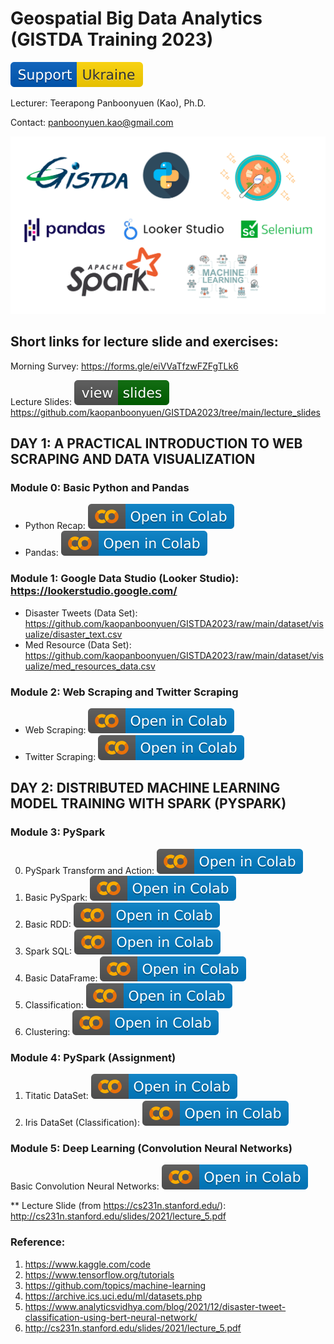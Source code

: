 # Geospatial Big Data Analytics (GISTDA Training 2023)

[![Support-Ukraine](https://raw.githubusercontent.com/kaopanboonyuen/2110446_DataScience_2021s2/main/img/Support-Ukraine-FFD500.svg)](https://supportukrainenow.org/)

Lecturer: Teerapong Panboonyuen (Kao), Ph.D.

Contact: panboonyuen.kao@gmail.com

![alt text](https://github.com/kaopanboonyuen/GISTDA2023/raw/main/img/gistda_days.png)

## Short links for lecture slide and exercises:

Morning Survey: https://forms.gle/eiVVaTfzwFZFgTLk6

Lecture Slides: [![Slides](https://raw.githubusercontent.com/kaopanboonyuen/2110446_DataScience_2021s2/main/img/view-slides-darkgreen.svg)](https://github.com/kaopanboonyuen/GISTDA2023/tree/main/lecture_slides) https://github.com/kaopanboonyuen/GISTDA2023/tree/main/lecture_slides

## DAY 1: A PRACTICAL INTRODUCTION TO WEB SCRAPING AND DATA VISUALIZATION
### Module 0: Basic Python and Pandas 

- Python Recap: [![Open In Colab](https://raw.githubusercontent.com/kaopanboonyuen/2110446_DataScience_2021s2/main/img/colab-badge.svg)](https://colab.research.google.com/github/kaopanboonyuen/GISTDA2023/blob/main/code/BasicPython.ipynb)
- Pandas: [![Open In Colab](https://raw.githubusercontent.com/kaopanboonyuen/2110446_DataScience_2021s2/main/img/colab-badge.svg)](https://colab.research.google.com/github/kaopanboonyuen/GISTDA2023/blob/main/code/BasicPandas.ipynb)

### Module 1: Google Data Studio (Looker Studio): https://lookerstudio.google.com/

- Disaster Tweets (Data Set): https://github.com/kaopanboonyuen/GISTDA2023/raw/main/dataset/visualize/disaster_text.csv
- Med Resource (Data Set): https://github.com/kaopanboonyuen/GISTDA2023/raw/main/dataset/visualize/med_resources_data.csv

### Module 2: Web Scraping and Twitter Scraping

- Web Scraping: [![Open In Colab](https://raw.githubusercontent.com/kaopanboonyuen/2110446_DataScience_2021s2/main/img/colab-badge.svg)](https://colab.research.google.com/github/kaopanboonyuen/GISTDA2023/blob/main/code/BasicPandas.ipynb)
- Twitter Scraping: [![Open In Colab](https://raw.githubusercontent.com/kaopanboonyuen/2110446_DataScience_2021s2/main/img/colab-badge.svg)](https://colab.research.google.com/github/kaopanboonyuen/GISTDA2023/blob/main/code/02_TwitterScraping.ipynb)


## DAY 2: DISTRIBUTED MACHINE LEARNING MODEL TRAINING WITH SPARK (PYSPARK)
### Module 3: PySpark

0. PySpark Transform and Action: [![Open In Colab](https://raw.githubusercontent.com/kaopanboonyuen/2110446_DataScience_2021s2/main/img/colab-badge.svg)](https://colab.research.google.com/github/kaopanboonyuen/GISTDA2023/blob/main/code/0_Pyspark_Transform_Action.ipynb)
1. Basic PySpark: [![Open In Colab](https://raw.githubusercontent.com/kaopanboonyuen/2110446_DataScience_2021s2/main/img/colab-badge.svg)](https://colab.research.google.com/github/kaopanboonyuen/GISTDA2023/blob/main/code/1_Basic_Spark.ipynb)
2. Basic RDD: [![Open In Colab](https://raw.githubusercontent.com/kaopanboonyuen/2110446_DataScience_2021s2/main/img/colab-badge.svg)](https://colab.research.google.com/github/kaopanboonyuen/GISTDA2023/blob/main/code/2_Pyspark_Basic_RDD.ipynb)
3. Spark SQL: [![Open In Colab](https://raw.githubusercontent.com/kaopanboonyuen/2110446_DataScience_2021s2/main/img/colab-badge.svg)](https://colab.research.google.com/github/kaopanboonyuen/GISTDA2023/blob/main/code/3_SparkSQL.ipynb)
4. Basic DataFrame: [![Open In Colab](https://raw.githubusercontent.com/kaopanboonyuen/2110446_DataScience_2021s2/main/img/colab-badge.svg)](https://colab.research.google.com/github/kaopanboonyuen/GISTDA2023/blob/main/code/4_Pyspark_Basic_DataFrame.ipynb)
5. Classification: [![Open In Colab](https://raw.githubusercontent.com/kaopanboonyuen/2110446_DataScience_2021s2/main/img/colab-badge.svg)](https://colab.research.google.com/github/kaopanboonyuen/GISTDA2023/blob/main/code/5_Pyspark_Classification_Pipeline_Churn.ipynb)
6. Clustering: [![Open In Colab](https://raw.githubusercontent.com/kaopanboonyuen/2110446_DataScience_2021s2/main/img/colab-badge.svg)](https://colab.research.google.com/github/kaopanboonyuen/GISTDA2023/blob/main/code/6_Pyspark_Clustering_Pipeline_Cdr.ipynb)

### Module 4: PySpark (Assignment)
1. Titatic DataSet: [![Open In Colab](https://raw.githubusercontent.com/kaopanboonyuen/2110446_DataScience_2021s2/main/img/colab-badge.svg)](https://colab.research.google.com/github/kaopanboonyuen/GISTDA2023/blob/main/code/assignment/1_Pyspark_Titanic_toStudent.ipynb)
2. Iris DataSet (Classification): [![Open In Colab](https://raw.githubusercontent.com/kaopanboonyuen/2110446_DataScience_2021s2/main/img/colab-badge.svg)](https://colab.research.google.com/github/kaopanboonyuen/GISTDA2023/blob/main/code/assignment/2_DecisionTree_Pipeline_Iris_toStudent.ipynb)

### Module 5: Deep Learning (Convolution Neural Networks)
Basic Convolution Neural Networks: [![Open In Colab](https://raw.githubusercontent.com/kaopanboonyuen/2110446_DataScience_2021s2/main/img/colab-badge.svg)](https://colab.research.google.com/github/kaopanboonyuen/GISTDA2023/blob/main/code/deeplearning/CV1_Image_classification_(Basic).ipynb)

** Lecture Slide (from https://cs231n.stanford.edu/): http://cs231n.stanford.edu/slides/2021/lecture_5.pdf

### Reference:

1. https://www.kaggle.com/code
2. https://www.tensorflow.org/tutorials
3. https://github.com/topics/machine-learning
4. https://archive.ics.uci.edu/ml/datasets.php
5. https://www.analyticsvidhya.com/blog/2021/12/disaster-tweet-classification-using-bert-neural-network/
6. http://cs231n.stanford.edu/slides/2021/lecture_5.pdf